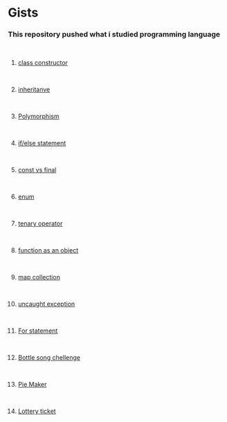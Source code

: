 # Gists
<h3> This repository pushed what i studied programming language </h3>
<br>

1. [class constructor](https://gist.github.com/ordem-yoo/e5f024d6064320bc6390c908bce8f7ae)
<br>

2. [inheritanve](https://gist.github.com/ordem-yoo/57f6dac04fc5b30a4823762bd4b99cd2)
<br>

3. [Polymorphism](https://gist.github.com/ordem-yoo/7ee19932a68e3b9b98bded661b0c4d6f)
<br>

4. [if/else statement](https://gist.github.com/ordem-yoo/993f10ffed8313b5d4d21a7742e07e3c)
<br>

5. [const vs final](https://gist.github.com/ordem-yoo/321f61248092bdceb9f9c82b0c182742)
<br>

6. [enum](https://gist.github.com/ordem-yoo/321f61248092bdceb9f9c82b0c182742)
<br>

7. [tenary operator](https://gist.github.com/ordem-yoo/af76ba0d92c44b4cd6b9c60355a9e858)
<br>

8. [function as an object](https://gist.github.com/ordem-yoo/68cd3132cc4fce18ac11b22588d2070c)
<br>

9. [map collection](https://gist.github.com/ordem-yoo/68cd3132cc4fce18ac11b22588d2070c)
<br>

10. [uncaught exception](https://gist.github.com/ordem-yoo/68cd3132cc4fce18ac11b22588d2070c)
<br>

11. [For statement](https://gist.github.com/ordem-yoo/b7a8219d7cf70e9ba9d3d02402ae2d46)  
<br>

12. [Bottle song chellenge](https://gist.github.com/ordem-yoo/45296432fbe5c3d3fb80646be7e2e9a4)
<br>

13. [Pie Maker](https://gist.github.com/ordem-yoo/8ba912f1bec24dbacce84c872bce150d)
<br>

14. [Lottery ticket](https://gist.github.com/ordem-yoo/75a2177efb969535325615e8c8e96f5a)
<br>

